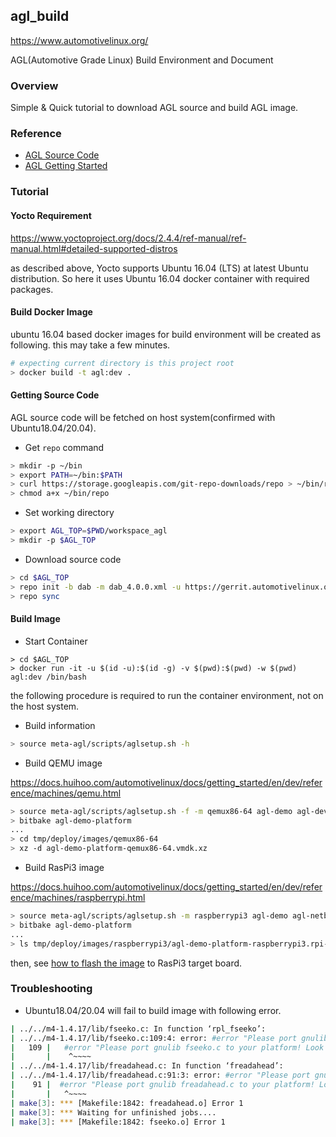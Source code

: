 ## agl_build

https://www.automotivelinux.org/

AGL(Automotive Grade Linux) Build Environment and Document

### Overview

Simple & Quick tutorial to download AGL source and build AGL image.

### Reference

- [AGL Source Code](https://git.automotivelinux.org/)
- [AGL Getting Started](https://docs.huihoo.com/automotivelinux/docs/getting_started/en/dev/reference/source-code.html)

### Tutorial

#### Yocto Requirement

https://www.yoctoproject.org/docs/2.4.4/ref-manual/ref-manual.html#detailed-supported-distros

as described above, Yocto supports Ubuntu 16.04 (LTS) at latest Ubuntu distribution.
So here it uses Ubuntu 16.04 docker container with required packages.

#### Build Docker Image

ubuntu 16.04 based docker images for build environment will be created as following.
this may take a few minutes.

```bash
# expecting current directory is this project root
> docker build -t agl:dev .
```

#### Getting Source Code

AGL source code will be fetched on host system(confirmed with Ubuntu18.04/20.04).

- Get `repo` command

```bash
> mkdir -p ~/bin
> export PATH=~/bin:$PATH
> curl https://storage.googleapis.com/git-repo-downloads/repo > ~/bin/repo
> chmod a+x ~/bin/repo
```

- Set working directory

```bash
> export AGL_TOP=$PWD/workspace_agl
> mkdir -p $AGL_TOP
```

- Download source code

```bash
> cd $AGL_TOP
> repo init -b dab -m dab_4.0.0.xml -u https://gerrit.automotivelinux.org/gerrit/AGL/AGL-repo
> repo sync
```

#### Build Image

- Start Container

```
> cd $AGL_TOP
> docker run -it -u $(id -u):$(id -g) -v $(pwd):$(pwd) -w $(pwd) agl:dev /bin/bash
```

the following procedure is required to run the container environment, not on the host system.

- Build information

```bash
> source meta-agl/scripts/aglsetup.sh -h
```

- Build QEMU image

https://docs.huihoo.com/automotivelinux/docs/getting_started/en/dev/reference/machines/qemu.html

```bash
> source meta-agl/scripts/aglsetup.sh -f -m qemux86-64 agl-demo agl-devel
> bitbake agl-demo-platform
...
> cd tmp/deploy/images/qemux86-64
> xz -d agl-demo-platform-qemux86-64.vmdk.xz
```

- Build RasPi3 image

https://docs.huihoo.com/automotivelinux/docs/getting_started/en/dev/reference/machines/raspberrypi.html

```bash
> source meta-agl/scripts/aglsetup.sh -m raspberrypi3 agl-demo agl-netboot agl-appfw-smack
> bitbake agl-demo-platform
...
> ls tmp/deploy/images/raspberrypi3/agl-demo-platform-raspberrypi3.rpi-sdimg
```

then, see [how to flash the image](https://docs.huihoo.com/automotivelinux/docs/getting_started/en/dev/reference/machines/raspberrypi.html#booting-agl-demo-platform-on-raspberry-pi) to RasPi3 target board.

### Troubleshooting

- Ubuntu18.04/20.04 will fail to build image with following error.

```bash
| ../../m4-1.4.17/lib/fseeko.c: In function ‘rpl_fseeko’:
| ../../m4-1.4.17/lib/fseeko.c:109:4: error: #error "Please port gnulib fseeko.c to your platform! Look at the code in fseeko.c, then report this to bug-gnulib."
|   109 |   #error "Please port gnulib fseeko.c to your platform! Look at the code in fseeko.c, then report this to bug-gnulib."
|       |    ^~~~~
| ../../m4-1.4.17/lib/freadahead.c: In function ‘freadahead’:
| ../../m4-1.4.17/lib/freadahead.c:91:3: error: #error "Please port gnulib freadahead.c to your platform! Look at the definition of fflush, fread, ungetc on your system, then report this to bug-gnulib."
|    91 |  #error "Please port gnulib freadahead.c to your platform! Look at the definition of fflush, fread, ungetc on your system, then report this to bug-gnulib."
|       |   ^~~~~
| make[3]: *** [Makefile:1842: freadahead.o] Error 1
| make[3]: *** Waiting for unfinished jobs....
| make[3]: *** [Makefile:1842: fseeko.o] Error 1
```
